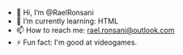 - 👋 Hi, I’m @RaelRonsani
- 🌱 I’m currently learning: HTML
- 📫 How to reach me: rael.ronsani@outlook.com
- ⚡ Fun fact: I'm good at videogames.

